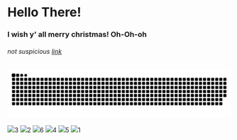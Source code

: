 # Hello There!

### I wish y' all merry christmas! Oh-Oh-oh

###### not suspicious <a href="https://www.youtube.com/watch?v=aAkMkVFwAoo" target="_blank">*link*</a>


![Snake animation](https://github.com/TMHCA/TMHCA/blob/output/github-contribution-grid-snake.svg)

<div>
  <img src="https://media.giphy.com/media/54Vj1kxvgyF4k/giphy.gif" width="100"/>3
  <img src="https://media.giphy.com/media/oBQZIgNobc7ewVWvCd/giphy-downsized-large.gif" width="100"/>2
  <img src="https://media.giphy.com/media/10ECejNtM1GyRy/giphy.gif" width="100"/>6
  <img src="https://media.giphy.com/media/9C1nyePnovqlpEYFMD/giphy.gif" width="100"/>4
  <img src="https://media.giphy.com/media/8FUmlOoL72HB3rR7wm/giphy.gif" width="100"/>5
  <img src="https://j.gifs.com/wjxw1M.gif" width="100"/>1
</div>
